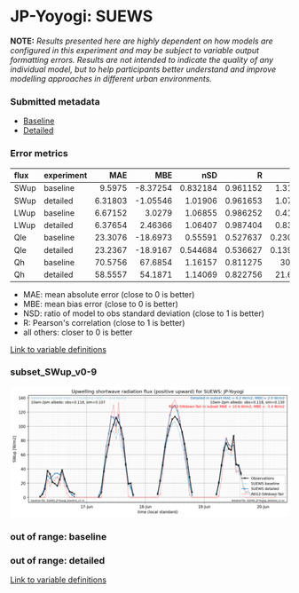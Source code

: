 # JP-Yoyogi: SUEWS

**NOTE:** *Results presented here are highly dependent on how models are configured in this experiment and may be subject to variable output formatting errors. Results are not intended to indicate the quality of any individual model, but to help participants better understand and improve modelling approaches in different urban environments.*

### Submitted metadata

- [Baseline](SUEWS_JP-Yoyogi_baseline_attrs.md)
- [Detailed](SUEWS_JP-Yoyogi_detailed_attrs.md)

### Error metrics

| flux   | experiment   |      MAE |       MBE |      nSD |        R |       5th |     95th |     RMSE |    cRMSE |     AMBE |     1-nSD |       1-R |   nSkewness |   nKurtosis |   Overlap |
|:-------|:-------------|---------:|----------:|---------:|---------:|----------:|---------:|---------:|---------:|---------:|----------:|----------:|------------:|------------:|----------:|
| SWup   | baseline     |  9.5975  |  -8.37254 | 0.832184 | 0.961152 |  1.31045  | 15.1614  | 13.1577  | 0.304664 |  8.37254 | 0.167817  | 0.0388483 |    0.205092 |    0.331582 | 0.120815  |
| SWup   | detailed     |  6.31803 |  -1.05546 | 1.01906  | 0.961653 |  1.07287  |  4.52251 |  9.3949  | 0.28021  |  1.05546 | 0.019054  | 0.0383467 |    0.201134 |    0.323155 | 0.0914399 |
| LWup   | baseline     |  6.67152 |   3.0279  | 1.06855  | 0.986252 |  0.41301  | 15.7744  |  9.82894 | 0.184606 |  3.0279  | 0.0685459 | 0.013748  |    0.677023 |    0.451023 | 0.0487263 |
| LWup   | detailed     |  6.37654 |   2.46366 | 1.06407  | 0.987404 |  0.83195  | 14.4441  |  9.23993 | 0.175811 |  2.46366 | 0.0640657 | 0.0125955 |    0.633693 |    0.422049 | 0.0483933 |
| Qle    | baseline     | 23.3076  | -18.6973  | 0.55591  | 0.527637 |  0.230051 | 52.0808  | 37.4273  | 0.849941 | 18.6973  | 0.44409   | 0.472363  |    0.226368 |    0.50428  | 0.419443  |
| Qle    | detailed     | 23.2367  | -18.9167  | 0.544684 | 0.536627 |  0.139708 | 53.2048  | 37.3372  | 0.843858 | 18.9167  | 0.455316  | 0.463373  |    0.21743  |    0.473571 | 0.422648  |
| Qh     | baseline     | 70.5756  |  67.6854  | 1.16157  | 0.811275 | 30.859    | 75.1004  | 81.2875  | 0.681571 | 67.6854  | 0.16157   | 0.188725  |    0.45018  |    0.844831 | 0.471106  |
| Qh     | detailed     | 58.5557  |  54.1871  | 1.14069  | 0.822756 | 21.6666   | 61.6803  | 69.1841  | 0.651272 | 54.1871  | 0.14069   | 0.177244  |    0.379886 |    0.734905 | 0.408757  |

 - MAE: mean absolute error (close to 0 is better)
 - MBE: mean bias error (close to 0 is better)
 - NSD: ratio of model to obs standard deviation (close to 1 is better)
 - R: Pearson's correlation (close to 1 is better)
 - all others: closer to 0 is better

[Link to variable definitions](../modelattrs/variable_definitions.md)

### <a name="subset_swup_v0-9"></a>subset_SWup_v0-9
[![SUEWS_JP-Yoyogi_subset_SWup_v0-9.png](SUEWS_JP-Yoyogi_subset_SWup_v0-9.png)](SUEWS_JP-Yoyogi_subset_SWup_v0-9.png)

### out of range: baseline


### out of range: detailed



[Link to variable definitions](../modelattrs/variable_definitions.md)

